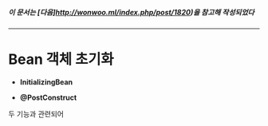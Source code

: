 
##### 이 문서는 [다음]http://wonwoo.ml/index.php/post/1820)을 참고해 작성되었다

***
# Bean 객체 초기화

+ **InitializingBean**

+ **@PostConstruct**


두 기능과 관련되어 